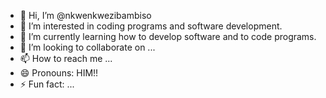 - 👋 Hi, I’m @nkwenkwezibambiso
- 👀 I’m interested in coding programs and software development.
- 🌱 I’m currently learning how to develop software and to code programs.
- 💞️ I’m looking to collaborate on ...
- 📫 How to reach me ...
- 😄 Pronouns: HIM!!
- ⚡ Fun fact: ...

<!---
nkwenkwezibambiso/nkwenkwezibambiso is a ✨ special ✨ repository because its `README.md` (this file) appears on your GitHub profile.
You can click the Preview link to take a look at your changes.
--->

